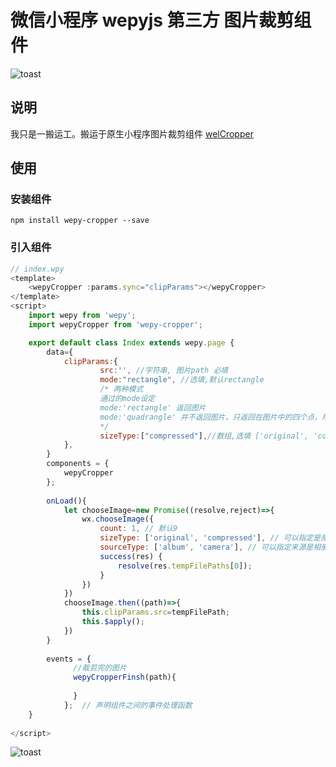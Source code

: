 # 微信小程序 wepyjs 第三方 图片裁剪组件

![toast](https://raw.githubusercontent.com/tomfriwel/welCropper/master/documents/result.gif)


## 说明
我只是一搬运工。搬运于原生小程序图片裁剪组件 [welCropper](https://github.com/tomfriwel/welCropper)



## 使用

### 安装组件
```
npm install wepy-cropper --save
```

### 引入组件
```javascript
// index.wpy
<template>
    <wepyCropper :params.sync="clipParams"></wepyCropper>
</template>
<script>
    import wepy from 'wepy';
    import wepyCropper from 'wepy-cropper';

    export default class Index extends wepy.page {
        data={
            clipParams:{
                    src:'', //字符串, 图片path 必填
                    mode:"rectangle", //选填,默认rectangle
                    /* 两种模式
                    通过的mode设定
                    mode:'rectangle' 返回图片
                    mode:'quadrangle' 并不返回图片，只返回在图片中的四个点，用于perspective correction（可以查找OpenCV相关资料）
                    */
                    sizeType:["compressed"],//数组,选填 ['original', 'compressed'], 默认original
            },
        }
        components = {
            wepyCropper
        };
        
        onLoad(){
            let chooseImage=new Promise((resolve,reject)=>{
                wx.chooseImage({
                    count: 1, // 默认9
                    sizeType: ['original', 'compressed'], // 可以指定是原图还是压缩图，默认二者都有
                    sourceType: ['album', 'camera'], // 可以指定来源是相册还是相机，默认二者都有
                    success(res) {
                        resolve(res.tempFilePaths[0]);
                    }
                })
            })
            chooseImage.then((path)=>{
                this.clipParams.src=tempFilePath;
                this.$apply();
            })
        }
        
        events = {
              //裁剪完的图片
              wepyCropperFinsh(path){
                
              }
            };  // 声明组件之间的事件处理函数
    }
    
</script>
```



![toast](http://nowechat.oss-cn-shenzhen.aliyuncs.com/qrcode_for_gh_b4c00b84720c_258.jpg)

